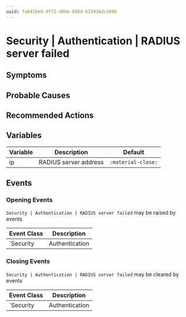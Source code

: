 ```yaml
---
uuid: fa641bed-9f72-49b6-b95d-b33936dc3690
---
```

# Security | Authentication | RADIUS server failed

## Symptoms

## Probable Causes

## Recommended Actions

## Variables

Variable | Description | Default
--- | --- | ---
ip | RADIUS server address | `:material-close:`

## Events

### Opening Events
`Security | Authentication | RADIUS server failed` may be raised by events

Event Class | Description
--- | ---
`Security | Authentication | RADIUS server failed` | dispose

### Closing Events
`Security | Authentication | RADIUS server failed` may be cleared by events

Event Class | Description
--- | ---
`Security | Authentication | RADIUS server recovered` | dispose
